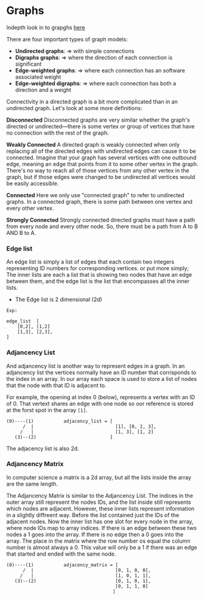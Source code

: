 # Graphs

Indepth look in to grapghs [here](https://algs4.cs.princeton.edu/40graphs/)

There are four important types of graph models:

- **Undirected graphs**: => with simple connections
- **Digraphs graphs**: => where the direction of each connection is significant
- **Edge-weighted graphs**: => where each connection has an software associated weight
- **Edge-weighted digraphs**: => where each connection has both a direction and a weight

Connectivity in a directed graph is a bit more complicated than in an undirected graph. Let's look at some more definitions:

**Disconnected**
Disconnected graphs are very similar whether the graph's directed or undirected—there is some vertex or group of vertices that have no connection with the rest of the graph.

**Weakly Connected**
A directed graph is weakly connected when only replacing all of the directed edges with undirected edges can cause it to be connected. Imagine that your graph has several vertices with one outbound edge, meaning an edge that points from it to some other vertex in the graph. There's no way to reach all of those vertices from any other vertex in the graph, but if those edges were changed to be undirected all vertices would be easily accessible.

**Connected**
Here we only use "connected graph" to refer to undirected graphs. In a connected graph, there is some path between one vertex and every other vertex.

**Strongly Connected**
Strongly connected directed graphs must have a path from every node and every other node. So, there must be a path from A to B AND B to A.

### Edge list

An edge list is simply a list of edges that each contain two integers representing ID numbers for corresponding vertices. or put more simply; The inner lists are each a list that is showing two nodes that have an edge between them, and the edge list is the list that encompasses all the inner lists.

- The Edge list is 2 dimensional (2d)

```
Exp:

edge_list  [
    [0,2], [1,2]
    [1,3], [2,3],
]
```

### Adjancency List

And adjancency list is another way to represent edges in a graph. In an adjancency list the vertices normally have an ID number that corrisponds to the index in an array.
In our array each space is used to store a list of nodes that the node with that ID is adjacent to.

For example, the opening at index 0 (below), represents a vertex with an ID of 0. That vertext shares an edge with one node so oor reference is stored at the forst spot in the array `[1]`.

```
(0)----(1)           adjacency_list = [
      /  |                              [1], [0, 2, 3],
     /   |                              [1, 3], [1, 2]
   (3)--(2)                           ]
```

The adjacency list is also 2d.

### Adjancency Matrix

In computer science a matrix is a 2d array, but all the lists inside the array are the same length.

The Adjancency Matrix is similar to the Adjancency List. The indices in the outer array still represent the nodes IDs, and the list inside still represents which nodes are adjacent. However, these inner lists represent information in a slightly diffreent way. Before the list contained just the IDs of the adjacent nodes. Now the inner list has one slot for every node in the array, where node IDs map to array indices. If there is an edge between these two nodes a 1 goes into the array. If there is no edge then a 0 goes into the array.
The place in the matrix where the row number os equal the column number is almost always a 0. This value will only be a 1 if there was an edge that started and ended with the same node.

```
(0)----(1)           adjacency_matrix = [
      /  |                              [0, 1, 0, 0],
     /   |                              [1, 0, 1, 1],
   (3)--(2)                             [0, 1, 0, 1],
                                        [0, 1, 1, 0]
                                       ]
```
